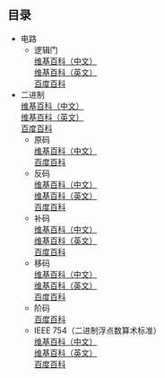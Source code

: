 ## 目录
* 电路  
  * 逻辑门  
  [维基百科（中文）](https://zh.wikipedia.org/wiki/逻辑门)  
  [维基百科（英文）](https://en.wikipedia.org/wiki/Logic_gate)  
  [百度百科](https://baike.baidu.com/item/逻辑门) 
* 二进制  
[维基百科（中文）](https://zh.wikipedia.org/wiki/二进制)  
[维基百科（英文）](https://en.wikipedia.org/wiki/Binary_number)  
[百度百科](https://baike.baidu.com/item/二进制)  
  * 原码  
  [维基百科（中文）](https://zh.wikipedia.org/wiki/原码)  
  [百度百科](https://baike.baidu.com/item/原码)  
  * 反码  
  [维基百科（中文）](https://zh.wikipedia.org/wiki/反码)  
  [维基百科（英文）](https://en.wikipedia.org/wiki/Ones%27s_complement)  
  [百度百科](https://baike.baidu.com/item/反码)  
  * 补码  
  [维基百科（中文）](https://zh.wikipedia.org/wiki/补码)  
  [维基百科（英文）](https://en.wikipedia.org/wiki/Two%27s_complement)  
  [百度百科](https://baike.baidu.com/item/补码)  
  * 移码  
  [维基百科（中文）](https://zh.wikipedia.org/wiki/移码)  
  [维基百科（英文）](https://en.wikipedia.org/wiki/Offset_binary)  
  [百度百科](https://baike.baidu.com/item/移码)
  * 阶码  
  [百度百科](https://baike.baidu.com/item/阶码)  
  * IEEE 754（二进制浮点数算术标准）  
  [维基百科（中文）](https://zh.wikipedia.org/wiki/IEEE_754)  
  [维基百科（英文）](https://en.wikipedia.org/wiki/IEEE_754)  
  [百度百科](https://baike.baidu.com/item/IEEE%20754)
